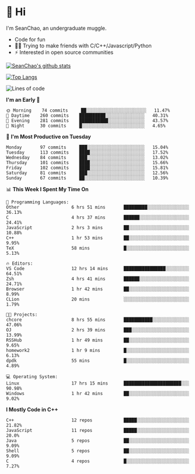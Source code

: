 # 👋 Hi
I'm SeanChao, an undergraduate muggle.

- Code for fun
- 👨‍💻 Trying to make friends with C/C++/Javascript/Python
- ⚡ Interested in open source communities

[![SeanChao's github stats](https://i-github-readme-stats.vercel.app/api?username=seanchao&show_icons=true)](https://github.com/anuraghazra/github-readme-stats)

[![Top Langs](https://i-github-readme-stats.vercel.app/api/top-langs/?username=seanchao&layout=compact)](https://github.com/anuraghazra/github-readme-stats)

<!--START_SECTION:waka-->
![Lines of code](https://img.shields.io/badge/From%20Hello%20World%20I%27ve%20Written-1.6%20million%20lines%20of%20code-blue)

**I'm an Early 🐤** 

```text
🌞 Morning    74 commits     ██░░░░░░░░░░░░░░░░░░░░░░░   11.47% 
🌆 Daytime    260 commits    ██████████░░░░░░░░░░░░░░░   40.31% 
🌃 Evening    281 commits    ███████████░░░░░░░░░░░░░░   43.57% 
🌙 Night      30 commits     █░░░░░░░░░░░░░░░░░░░░░░░░   4.65%

```
📅 **I'm Most Productive on Tuesday** 

```text
Monday       97 commits     ███░░░░░░░░░░░░░░░░░░░░░░   15.04% 
Tuesday      113 commits    ████░░░░░░░░░░░░░░░░░░░░░   17.52% 
Wednesday    84 commits     ███░░░░░░░░░░░░░░░░░░░░░░   13.02% 
Thursday     101 commits    ████░░░░░░░░░░░░░░░░░░░░░   15.66% 
Friday       102 commits    ████░░░░░░░░░░░░░░░░░░░░░   15.81% 
Saturday     81 commits     ███░░░░░░░░░░░░░░░░░░░░░░   12.56% 
Sunday       67 commits     ██░░░░░░░░░░░░░░░░░░░░░░░   10.39%

```


📊 **This Week I Spent My Time On** 

```text
💬 Programming Languages: 
Other                    6 hrs 51 mins       █████████░░░░░░░░░░░░░░░░   36.13% 
C                        4 hrs 37 mins       ██████░░░░░░░░░░░░░░░░░░░   24.41% 
JavaScript               2 hrs 3 mins        ██░░░░░░░░░░░░░░░░░░░░░░░   10.88% 
C++                      1 hr 53 mins        ██░░░░░░░░░░░░░░░░░░░░░░░   9.95% 
TeX                      58 mins             █░░░░░░░░░░░░░░░░░░░░░░░░   5.13%

🔥 Editors: 
VS Code                  12 hrs 14 mins      ████████████████░░░░░░░░░   64.51% 
Zsh                      4 hrs 41 mins       ██████░░░░░░░░░░░░░░░░░░░   24.71% 
Browser                  1 hr 42 mins        ██░░░░░░░░░░░░░░░░░░░░░░░   8.99% 
CLion                    20 mins             ░░░░░░░░░░░░░░░░░░░░░░░░░   1.79%

🐱‍💻 Projects: 
chcore                   8 hrs 55 mins       ███████████░░░░░░░░░░░░░░   47.06% 
OJ                       2 hrs 39 mins       ███░░░░░░░░░░░░░░░░░░░░░░   13.99% 
RSSHub                   1 hr 49 mins        ██░░░░░░░░░░░░░░░░░░░░░░░   9.65% 
homework2                1 hr 9 mins         █░░░░░░░░░░░░░░░░░░░░░░░░   6.13% 
dpdk                     55 mins             █░░░░░░░░░░░░░░░░░░░░░░░░   4.89%

💻 Operating System: 
Linux                    17 hrs 15 mins      ██████████████████████░░░   90.98% 
Windows                  1 hr 42 mins        ██░░░░░░░░░░░░░░░░░░░░░░░   9.02%

```

**I Mostly Code in C++** 

```text
C++                      12 repos            █████░░░░░░░░░░░░░░░░░░░░   21.82% 
JavaScript               11 repos            █████░░░░░░░░░░░░░░░░░░░░   20.0% 
Java                     5 repos             ██░░░░░░░░░░░░░░░░░░░░░░░   9.09% 
Shell                    5 repos             ██░░░░░░░░░░░░░░░░░░░░░░░   9.09% 
C                        4 repos             █░░░░░░░░░░░░░░░░░░░░░░░░   7.27%

```



<!--END_SECTION:waka-->
